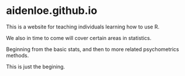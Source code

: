 # aidenloe.github.io

This is a website for teaching individuals learning how to use R. 

We also in time to come will cover certain areas in statistics. 

Beginning from the basic stats, and then to more related psychometrics methods. 

This is just the begining. 
